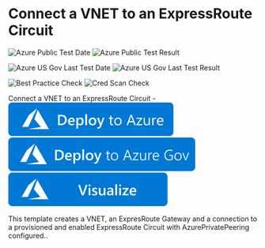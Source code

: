 # Connect a VNET to an ExpressRoute Circuit

![Azure Public Test Date](https://azurequickstartsservice.blob.core.windows.net/badges/quickstarts/microsoft.network/expressroute-circuit-vnet-connection/PublicLastTestDate.svg)
![Azure Public Test Result](https://azurequickstartsservice.blob.core.windows.net/badges/quickstarts/microsoft.network/expressroute-circuit-vnet-connection/PublicDeployment.svg)

![Azure US Gov Last Test Date](https://azurequickstartsservice.blob.core.windows.net/badges/quickstarts/microsoft.network/expressroute-circuit-vnet-connection/FairfaxLastTestDate.svg)
![Azure US Gov Last Test Result](https://azurequickstartsservice.blob.core.windows.net/badges/quickstarts/microsoft.network/expressroute-circuit-vnet-connection/FairfaxDeployment.svg)

![Best Practice Check](https://azurequickstartsservice.blob.core.windows.net/badges/quickstarts/microsoft.network/expressroute-circuit-vnet-connection/BestPracticeResult.svg)
![Cred Scan Check](https://azurequickstartsservice.blob.core.windows.net/badges/quickstarts/microsoft.network/expressroute-circuit-vnet-connection/CredScanResult.svg)

Connect a VNET to an ExpressRoute Circuit - 
[![Deploy To Azure](https://raw.githubusercontent.com/Azure/azure-quickstart-templates/master/1-CONTRIBUTION-GUIDE/images/deploytoazure.svg?sanitize=true)](https://portal.azure.com/#create/Microsoft.Template/uri/https%3A%2F%2Fraw.githubusercontent.com%2FAzure%2Fazure-quickstart-templates%2Fmaster%2Fquickstarts%2Fmicrosoft.network%2Fexpressroute-circuit-vnet-connection%2Fazuredeploy.json)  
[![Deploy To Azure US Gov](https://raw.githubusercontent.com/Azure/azure-quickstart-templates/master/1-CONTRIBUTION-GUIDE/images/deploytoazuregov.svg?sanitize=true)](https://portal.azure.us/#create/Microsoft.Template/uri/https%3A%2F%2Fraw.githubusercontent.com%2FAzure%2Fazure-quickstart-templates%2Fmaster%2Fquickstarts%2Fmicrosoft.network%2Fexpressroute-circuit-vnet-connection%2Fazuredeploy.json)
[![Visualize](https://raw.githubusercontent.com/Azure/azure-quickstart-templates/master/1-CONTRIBUTION-GUIDE/images/visualizebutton.svg?sanitize=true)](http://armviz.io/#/?load=https%3A%2F%2Fraw.githubusercontent.com%2FAzure%2Fazure-quickstart-templates%2Fmaster%2Fquickstarts%2Fmicrosoft.network%2Fexpressroute-circuit-vnet-connection%2Fazuredeploy.json)

This template creates a VNET, an ExpresRoute Gateway and a connection to a provisioned and enabled ExpressRoute Circuit with AzurePrivatePeering configured..



